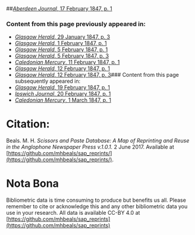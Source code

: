 ##[*Aberdeen Journal*, 17 February 1847, p. 1](https://mhbeals.github.io/sap_html/Aberdeen-Journal/Aberdeen-Journal-17-February-1847-p-1)

### Content from this page previously appeared in:
+ [*Glasgow Herald*, 29 January 1847, p. 3](https://mhbeals.github.io/sap_html/Glasgow-Herald/Glasgow-Herald-29-January-1847-p-3)
+ [*Glasgow Herald*, 1 February 1847, p. 1](https://mhbeals.github.io/sap_html/Glasgow-Herald/Glasgow-Herald-1-February-1847-p-1)
+ [*Glasgow Herald*, 5 February 1847, p. 1](https://mhbeals.github.io/sap_html/Glasgow-Herald/Glasgow-Herald-5-February-1847-p-1)
+ [*Glasgow Herald*, 5 February 1847, p. 3](https://mhbeals.github.io/sap_html/Glasgow-Herald/Glasgow-Herald-5-February-1847-p-3)
+ [*Caledonian Mercury*, 11 February 1847, p. 1](https://mhbeals.github.io/sap_html/Caledonian-Mercury/Caledonian-Mercury-11-February-1847-p-1)
+ [*Glasgow Herald*, 12 February 1847, p. 1](https://mhbeals.github.io/sap_html/Glasgow-Herald/Glasgow-Herald-12-February-1847-p-1)
+ [*Glasgow Herald*, 12 February 1847, p. 3](https://mhbeals.github.io/sap_html/Glasgow-Herald/Glasgow-Herald-12-February-1847-p-3)### Content from this page subsequently appeared in:
+ [*Glasgow Herald*, 19 February 1847, p. 1](https://mhbeals.github.io/sap_html/Glasgow-Herald/Glasgow-Herald-19-February-1847-p-1)
+ [*Ipswich Journal*, 20 February 1847, p. 1](https://mhbeals.github.io/sap_html/Ipswich-Journal/Ipswich-Journal-20-February-1847-p-1)
+ [*Caledonian Mercury*, 1 March 1847, p. 1](https://mhbeals.github.io/sap_html/Caledonian-Mercury/Caledonian-Mercury-1-March-1847-p-1)
                    
# Citation: 

Beals. M. H. *Scissors and Paste Database: A Map of Reprinting and Reuse in the Anglophone Newspaper Press v.1.0.1.* 2 June 2017. Available at [https://github.com/mhbeals/sap_reprints/](https://github.com/mhbeals/sap_reprints/). 
                    
# Nota Bona

Bibliometric data is time consuming to produce but benefits us all. Please remember to cite or acknowledge this and any other bibliometric data you use in your research. All data is available CC-BY 4.0 at [https://github.com/mhbeals/sap_reprints](https://github.com/mhbeals/sap_reprints)